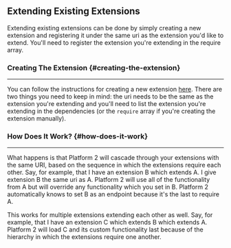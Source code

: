 ## Extending Existing Extensions

Extending existing extensions can be done by simply creating a new extension and registering it under the same uri as the extension you'd like to extend. You'll need to register the extension you're extending in the require array.

### Creating The Extension {#creating-the-extension}

---

You can follow the instructions for creating a new extension [here]({url}/extensions/creating-extensions). There are two things you need to keep in mind: the uri needs to be the same as the extension you're extending and you'll need to list the extension you're extending in the dependencies (or the `require` array if you're creating the extension manually).

### How Does It Work? {#how-does-it-work}

---

What happens is that Platform 2 will cascade through your extensions with the same URI, based on the sequence in which the extensions require each other. Say, for example, that I have an extension B which extends A. I give extension B the same uri as A. Platform 2 will use all of the functionality from A but will override any functionality which you set in B. Platform 2 automatically knows to set B as an endpoint because it's the last to require A.

This works for multiple extensions extending each other as well. Say, for example, that I have an extension C which extends B which extends A. Platform 2 will load C and its custom functionality last because of the hierarchy in which the extensions require one another.
